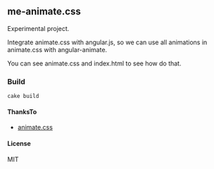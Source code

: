 ## me-animate.css

Experimental project.

Integrate animate.css with angular.js, so we can use all animations in animate.css with angular-animate.

You can see animate.css and index.html to see how do that.

### Build

    cake build

#### ThanksTo
- [animate.css](https://github.com/daneden/animate.css)

#### License
MIT